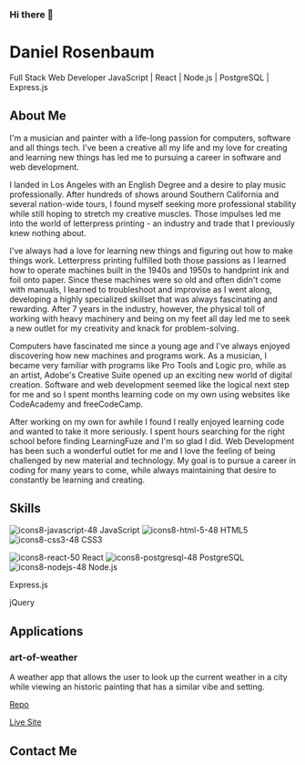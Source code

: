 ### Hi there 👋

<!--
**danielwrosenbaum/danielwrosenbaum** is a ✨ _special_ ✨ repository because its `README.md` (this file) appears on your GitHub profile.

Here are some ideas to get you started:

- 🔭 I’m currently working on ...
- 🌱 I’m currently learning ...
- 👯 I’m looking to collaborate on ...
- 🤔 I’m looking for help with ...
- 💬 Ask me about ...
- 📫 How to reach me: ...
- 😄 Pronouns: ...
- ⚡ Fun fact: ...
-->

# Daniel Rosenbaum

Full Stack Web Developer
JavaScript | React | Node.js | PostgreSQL | Express.js 

## About Me

I'm a musician and painter with a life-long passion for computers, software and all things tech. I've been a creative all my life and my love for creating and learning new things has led me to pursuing a career in software and web development.

I landed in Los Angeles with an English Degree and a desire to play music professionally. After hundreds of shows around Southern California and several nation-wide tours, I found myself seeking more professional stability while still hoping to stretch my creative muscles. Those impulses led me into the world of letterpress printing - an industry and trade that I previously knew nothing about.

I've always had a love for learning new things and figuring out how to make things work. Letterpress printing fulfilled both those passions as I learned how to operate machines built in the 1940s and 1950s to handprint ink and foil onto paper. Since these machines were so old and often didn't come with manuals, I learned to troubleshoot and improvise as I went along, developing a highly specialized skillset that was always fascinating and rewarding. After 7 years in the industry, however, the physical toll of working with heavy machinery and being on my feet all day led me to seek a new outlet for my creativity and knack for problem-solving.

Computers have fascinated me since a young age and I've always enjoyed discovering how new machines and programs work. As a musician, I became very familiar with programs like Pro Tools and Logic pro, while as an artist, Adobe's Creative Suite opened up an exciting new world of digital creation. Software and web development seemed like the logical next step for me and so I spent months learning code on my own using websites like CodeAcademy and freeCodeCamp.

After working on my own for awhile I found I really enjoyed learning code and wanted to take it more seriously. I spent hours searching for the right school before finding LearningFuze and I'm so glad I did. Web Development has been such a wonderful outlet for me and I love the feeling of being challenged by new material and technology. My goal is to pursue a career in coding for many years to come, while always maintaining that desire to constantly be learning and creating.


## Skills

![icons8-javascript-48](https://user-images.githubusercontent.com/74999873/115598273-161db200-a28f-11eb-9164-55f083723fb5.png) JavaScript ![icons8-html-5-48](https://user-images.githubusercontent.com/74999873/115598088-e078c900-a28e-11eb-81d3-00d567fb55cd.png) HTML5 ![icons8-css3-48](https://user-images.githubusercontent.com/74999873/115598173-f7b7b680-a28e-11eb-82cd-9cfb000c98fe.png) CSS3 

![icons8-react-50](https://user-images.githubusercontent.com/74999873/115597938-b1faee00-a28e-11eb-8937-c189f50fc93e.png) React
![icons8-postgresql-48](https://user-images.githubusercontent.com/74999873/115598443-4b2a0480-a28f-11eb-9ffa-eb6dd7122b12.png) PostgreSQL
![icons8-nodejs-48](https://user-images.githubusercontent.com/74999873/115598368-2f266300-a28f-11eb-9ffb-5397df67bd02.png) Node.js

Express.js

jQuery



## Applications

### art-of-weather

A weather app that allows the user to look up the current weather in a city while viewing an historic painting that has a similar vibe and setting.

[Repo](https://github.com/danielwrosenbaum/art-of-weather)

[Live Site](https://danielwrosenbaum.github.io/art-of-weather/)


## Contact Me
